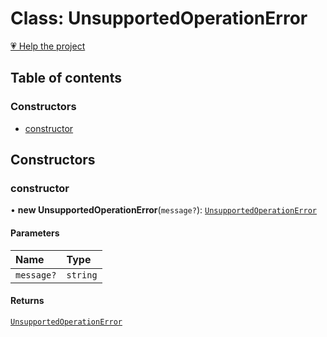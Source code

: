 # Class: UnsupportedOperationError

[💗 Help the project](https://github.com/sponsors/panva)

## Table of contents

### Constructors

- [constructor](UnsupportedOperationError.md#constructor)

## Constructors

### constructor

• **new UnsupportedOperationError**(`message?`): [`UnsupportedOperationError`](UnsupportedOperationError.md)

#### Parameters

| Name | Type |
| :------ | :------ |
| `message?` | `string` |

#### Returns

[`UnsupportedOperationError`](UnsupportedOperationError.md)
